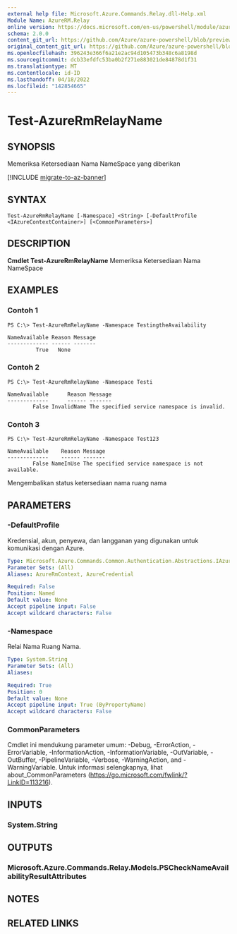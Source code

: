 ```yaml
---
external help file: Microsoft.Azure.Commands.Relay.dll-Help.xml
Module Name: AzureRM.Relay
online version: https://docs.microsoft.com/en-us/powershell/module/azurerm.relay/test-azurermrelayname
schema: 2.0.0
content_git_url: https://github.com/Azure/azure-powershell/blob/preview/src/ResourceManager/Relay/Commands.Relay/help/Test-AzureRmRelayName.md
original_content_git_url: https://github.com/Azure/azure-powershell/blob/preview/src/ResourceManager/Relay/Commands.Relay/help/Test-AzureRmRelayName.md
ms.openlocfilehash: 396243e366f6a21e2ac94d105473b348c6a8198d
ms.sourcegitcommit: dcb33efdfc53ba0b2f271e883021de84878d1f31
ms.translationtype: MT
ms.contentlocale: id-ID
ms.lasthandoff: 04/18/2022
ms.locfileid: "142854665"
---
```

# Test-AzureRmRelayName

## SYNOPSIS
Memeriksa Ketersediaan Nama NameSpace yang diberikan

[!INCLUDE [migrate-to-az-banner](../../includes/migrate-to-az-banner.md)]

## SYNTAX

```
Test-AzureRmRelayName [-Namespace] <String> [-DefaultProfile <IAzureContextContainer>] [<CommonParameters>]
```

## DESCRIPTION
**Cmdlet Test-AzureRmRelayName** Memeriksa Ketersediaan Nama NameSpace

## EXAMPLES

### Contoh 1
```
PS C:\> Test-AzureRmRelayName -Namespace TestingtheAvailability

NameAvailable Reason Message
------------- ------ -------
         True   None
```

### Contoh 2
```
PS C:\> Test-AzureRmRelayName -Namespace Testi

NameAvailable      Reason Message
-------------      ------ -------
        False InvalidName The specified service namespace is invalid.
```

### Contoh 3
```
PS C:\> Test-AzureRmRelayName -Namespace Test123

NameAvailable    Reason Message
-------------    ------ -------
        False NameInUse The specified service namespace is not available.
```

Mengembalikan status ketersediaan nama ruang nama

## PARAMETERS

### -DefaultProfile
Kredensial, akun, penyewa, dan langganan yang digunakan untuk komunikasi dengan Azure.

```yaml
Type: Microsoft.Azure.Commands.Common.Authentication.Abstractions.IAzureContextContainer
Parameter Sets: (All)
Aliases: AzureRmContext, AzureCredential

Required: False
Position: Named
Default value: None
Accept pipeline input: False
Accept wildcard characters: False
```

### -Namespace
Relai Nama Ruang Nama.

```yaml
Type: System.String
Parameter Sets: (All)
Aliases:

Required: True
Position: 0
Default value: None
Accept pipeline input: True (ByPropertyName)
Accept wildcard characters: False
```

### CommonParameters
Cmdlet ini mendukung parameter umum: -Debug, -ErrorAction, -ErrorVariable, -InformationAction, -InformationVariable, -OutVariable, -OutBuffer, -PipelineVariable, -Verbose, -WarningAction, and -WarningVariable.
Untuk informasi selengkapnya, lihat about_CommonParameters (https://go.microsoft.com/fwlink/?LinkID=113216).

## INPUTS

### System.String


## OUTPUTS

### Microsoft.Azure.Commands.Relay.Models.PSCheckNameAvailabilityResultAttributes


## NOTES

## RELATED LINKS
